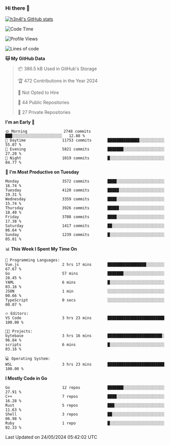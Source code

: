 ### Hi there 👋

[![h3n4l's GitHub stats](https://github-readme-stats.vercel.app/api?username=h3n4l&count_private=true&show_icons=true&theme=radical)](https://github.com/h3n4l/github-readme-stats)

<!--START_SECTION:waka-->
![Code Time](http://img.shields.io/badge/Code%20Time-1%2C870%20hrs%2057%20mins-blue)

![Profile Views](http://img.shields.io/badge/Profile%20Views-0-blue)

![Lines of code](https://img.shields.io/badge/From%20Hello%20World%20I%27ve%20Written-8.8%20million%20lines%20of%20code-blue)

**🐱 My GitHub Data** 

> 📦 386.5 kB Used in GitHub's Storage 
 > 
> 🏆 472 Contributions in the Year 2024
 > 
> 🚫 Not Opted to Hire
 > 
> 📜 44 Public Repositories 
 > 
> 🔑 27 Private Repositories 
 > 
**I'm an Early 🐤** 

```text
🌞 Morning                2748 commits        ███░░░░░░░░░░░░░░░░░░░░░░   12.88 % 
🌆 Daytime                11753 commits       ██████████████░░░░░░░░░░░   55.07 % 
🌃 Evening                5821 commits        ███████░░░░░░░░░░░░░░░░░░   27.28 % 
🌙 Night                  1019 commits        █░░░░░░░░░░░░░░░░░░░░░░░░   04.77 % 
```
📅 **I'm Most Productive on Tuesday** 

```text
Monday                   3572 commits        ████░░░░░░░░░░░░░░░░░░░░░   16.74 % 
Tuesday                  4120 commits        █████░░░░░░░░░░░░░░░░░░░░   19.31 % 
Wednesday                3359 commits        ████░░░░░░░░░░░░░░░░░░░░░   15.74 % 
Thursday                 3926 commits        █████░░░░░░░░░░░░░░░░░░░░   18.40 % 
Friday                   3708 commits        ████░░░░░░░░░░░░░░░░░░░░░   17.38 % 
Saturday                 1417 commits        ██░░░░░░░░░░░░░░░░░░░░░░░   06.64 % 
Sunday                   1239 commits        █░░░░░░░░░░░░░░░░░░░░░░░░   05.81 % 
```


📊 **This Week I Spent My Time On** 

```text
💬 Programming Languages: 
Vue.js                   2 hrs 17 mins       █████████████████░░░░░░░░   67.67 % 
Go                       57 mins             ███████░░░░░░░░░░░░░░░░░░   28.45 % 
YAML                     6 mins              █░░░░░░░░░░░░░░░░░░░░░░░░   03.16 % 
JSON                     1 min               ░░░░░░░░░░░░░░░░░░░░░░░░░   00.66 % 
TypeScript               0 secs              ░░░░░░░░░░░░░░░░░░░░░░░░░   00.07 % 

🔥 Editors: 
VS Code                  3 hrs 23 mins       █████████████████████████   100.00 % 

🐱‍💻 Projects: 
bytebase                 3 hrs 16 mins       ████████████████████████░   96.84 % 
scripts                  6 mins              █░░░░░░░░░░░░░░░░░░░░░░░░   03.16 % 

💻 Operating System: 
WSL                      3 hrs 23 mins       █████████████████████████   100.00 % 
```

**I Mostly Code in Go** 

```text
Go                       12 repos            ███████░░░░░░░░░░░░░░░░░░   27.91 % 
C++                      7 repos             ████░░░░░░░░░░░░░░░░░░░░░   16.28 % 
Rust                     5 repos             ███░░░░░░░░░░░░░░░░░░░░░░   11.63 % 
Shell                    3 repos             ██░░░░░░░░░░░░░░░░░░░░░░░   06.98 % 
Ruby                     1 repo              █░░░░░░░░░░░░░░░░░░░░░░░░   02.33 % 
```




 Last Updated on 24/05/2024 05:42:02 UTC
<!--END_SECTION:waka-->

